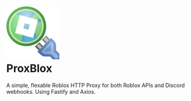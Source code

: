 <h1>
  <img src="gitassets/proxblox.png" width=140px>
  <br>ProxBlox
</h1>
A simple, flexable Roblox HTTP Proxy for both Roblox APIs and Discord webhooks. Using Fastify and Axios.
